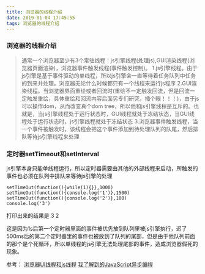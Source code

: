 ```yaml
---
title: 浏览器的线程介绍
date: 2019-01-04 17:45:55
tags: 浏览器的线程介绍
---
```


### 浏览器的线程介绍
> 通常一个浏览器至少有3个常驻线程：js引擎线程(处理js),GUI渲染线程(浏览器页面渲染)，浏览器事件触发线程(事件触发控制)。
      1.js引擎线程。由于js引擎是基于事件驱动的单线程，所以js引擎会一直等待着任务队列中任务的到来并处理。浏览器无论什么时候都只有一个线程来运行js程序
      2.GUI渲染线程。当浏览器界面重绘或者回流时(重绘不一定触发回流，但是回流一定触发重绘，具体重绘和回流内容后面另专们研究，插个眼！！！)，由于js可以操作dom，从而改变真个dom tree，所以他和js引擎线程是互斥的。也就是，当js引擎线程处于运行状态时，GUI线程就处于冻结状态，当GUI线程处于运行状态时，js引擎线程就处于冻结状态
      3.浏览器事件触发线程，当一个事件被触发时，该线程会把这个事件添加到待处理队列的队尾，然后排队等待js引擎线程来处理

### 定时器setTimeout和setInterval
js引擎本身只能单线程运行，所以定时器需要由其他的外部线程来启动，所触发的事件也必须在队列中排队来等待js引擎的处理
```
setTimeOut(function(){while(1){}},1000)
setTimeOut(function(){console.log('1')},1500)
setTimeOut(function(){console.log('2')},100)
console.log('3')
```
打印出来的结果是  3 2

这是因为1s后第一个定时器里面的事件被优先放到队列里被js引擎执行，迟了500ms后的第二个定时器里的事件也被放到了队列的尾部，但是由于他队列前面的那个是个死循环，所以单线程的js引擎无法处理尾部的事件，造成浏览器假死的现象。



参考：
[浏览器UI线程和js线程](http://blog.csdn.net/u011643473/article/details/43192083)
[我了解到的JavaScript异步编程](https://juejin.im/post/599ff3d5f265da24843e6276)


